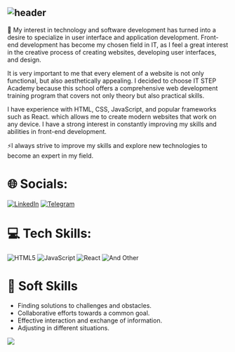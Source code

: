 ## ![header](https://capsule-render.vercel.app/api?type=waving&color=gradient&height=200&section=header&text=Nazar%20Lyubchinsky-nl-&animation=fadeIn&fontSize=90&desc=Frontend%20Developer&descSize=30)

<div>
  <p>🌱 My interest in technology and software development has turned into a desire to specialize in user interface and application development. Front-end development has become my chosen field in IT, as I feel a great interest in the creative process of creating websites, developing user interfaces, and design.</p>
  <p>It is very important to me that every element of a website is not only functional, but also aesthetically appealing. I decided to choose IT STEP Academy because this school offers a comprehensive web development training program that covers not only theory but also practical skills. </p>
  <p>I have experience with HTML, CSS, JavaScript, and popular frameworks such as React. which allows me to create modern websites that work on any device. I have a strong interest in constantly improving my skills and abilities in front-end development.</p>
  <p>⚡I always strive to improve my skills and explore new technologies to become an expert in my field.</p>
</div>

# 🌐 Socials:
[![LinkedIn](https://img.shields.io/badge/LinkedIn-2CA5E0?style=for-the-badge&logo=linkedIn&logoColor=white)](https://www.linkedin.com/in/nazar-lyubchynskyi-37a89026b/) 
[![Telegram](https://img.shields.io/badge/Telegram-2CA5E0?style=for-the-badge&logo=telegram&logoColor=white)](https://t.me/VBShadow) 

# 💻 Tech Skills:
![HTML5](https://img.shields.io/badge/html5-%23E34F26.svg?style=for-the-badge&logo=html5&logoColor=white) 
![JavaScript](https://img.shields.io/badge/javascript-%23323330.svg?style=for-the-badge&logo=javascript&logoColor=%23F7DF1E) 
![React](https://img.shields.io/badge/react-%2320232a.svg?style=for-the-badge&logo=react&logoColor=%2361DAFB) 
![And Other](https://img.shields.io/badge/And%20other-%23F24E1E.svg?style=for-the-badge&logo=And-other&logoColor=white)

# 💬 Soft Skills
 - Finding solutions to challenges and obstacles.
 - Collaborative efforts towards a common goal.
 - Effective interaction and exchange of information.
 - Adjusting in different situations.
   
[![](https://visitcount.itsvg.in/api?id=nazarLyubch&label=Profile%20Views&color=5&icon=5&pretty=false)](https://visitcount.itsvg.in)
